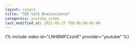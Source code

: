```yaml
---
layout: single
title: "TED talk_Brainscience"
categoreis: youtube_video
last_modified_at: 2021-05-27 T08:06:00-05:00
---
```

{% include video id="LNHBMFCzznE" provider="youtube" %}
